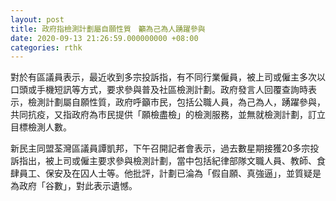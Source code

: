 ```yaml
---
layout: post
title: 政府指檢測計劃屬自願性質　籲為己為人踴躍參與
date: 2020-09-13 21:26:59.000000000 +08:00
categories: rthk
---
```


對於有區議員表示，最近收到多宗投訴指，有不同行業僱員，被上司或僱主多次以口頭或手機短訊等方式，要求參與普及社區檢測計劃。政府發言人回覆查詢時表示，檢測計劃屬自願性質，政府呼籲市民，包括公職人員，為己為人，踴躍參與，共同抗疫，又指政府為市民提供「願檢盡檢」的檢測服務，並無就檢測計劃，訂立目標檢測人數。

新民主同盟荃灣區議員譚凱邦，下午召開記者會表示，過去數星期接獲20多宗投訴指出，被上司或僱主要求參與檢測計劃，當中包括紀律部隊文職人員、教師、食肆員工、保安及在囚人士等。他批評，計劃已淪為「假自願、真強逼」，並質疑是為政府「谷數」，對此表示遺憾。
